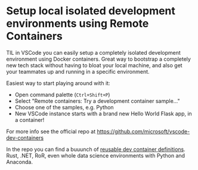 # Setup local isolated development environments using Remote Containers

TIL in VSCode you can easily setup a completely isolated development environment using Docker containers. Great way to bootstrap a completely new tech stack without having to bloat your local machine, and also get your teammates up and running in a specific environment.

Easiest way to start playing around with it: 
* Open command palette (`Ctrl+Shift+P`)
* Select "Remote containers: Try a development container sample..."
* Choose one of the samples, e.g. Python
* New VSCode instance starts with a brand new Hello World Flask app, in a container!

For more info see the official repo at https://github.com/microsoft/vscode-dev-containers

In the repo you can find a buuunch of [reusable dev container definitions](https://github.com/microsoft/vscode-dev-containers/tree/main/containers). Rust, .NET, RoR, even whole data science environments with Python and Anaconda.